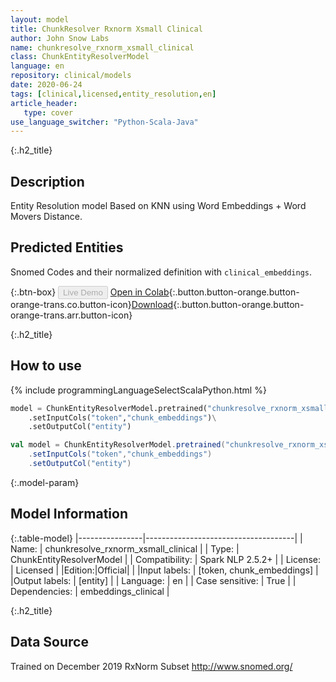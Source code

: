 ```yaml
---
layout: model
title: ChunkResolver Rxnorm Xsmall Clinical
author: John Snow Labs
name: chunkresolve_rxnorm_xsmall_clinical
class: ChunkEntityResolverModel
language: en
repository: clinical/models
date: 2020-06-24
tags: [clinical,licensed,entity_resolution,en]
article_header:
   type: cover
use_language_switcher: "Python-Scala-Java"
---
```


{:.h2_title}
## Description
Entity Resolution model Based on KNN using Word Embeddings + Word Movers Distance.

## Predicted Entities 
Snomed Codes and their normalized definition with `clinical_embeddings`.

{:.btn-box}
<button class="button button-orange" disabled>Live Demo</button>
[Open in Colab](https://colab.research.google.com/github/JohnSnowLabs/spark-nlp-workshop/blob/master/tutorials/Certification_Trainings/Healthcare/13.Snomed_Entity_Resolver_Model_Training.ipynb){:.button.button-orange.button-orange-trans.co.button-icon}[Download](https://s3.amazonaws.com/auxdata.johnsnowlabs.com/clinical/models/chunkresolve_rxnorm_xsmall_clinical_en_2.5.2_2.4_1592959394598.zip){:.button.button-orange.button-orange-trans.arr.button-icon}

{:.h2_title}
## How to use 
<div class="tabs-box" markdown="1">

{% include programmingLanguageSelectScalaPython.html %}

```python
model = ChunkEntityResolverModel.pretrained("chunkresolve_rxnorm_xsmall_clinical","en","clinical/models")\
	.setInputCols("token","chunk_embeddings")\
	.setOutputCol("entity")
```

```scala
val model = ChunkEntityResolverModel.pretrained("chunkresolve_rxnorm_xsmall_clinical","en","clinical/models")
	.setInputCols("token","chunk_embeddings")
	.setOutputCol("entity")
```
</div>

{:.model-param}
## Model Information

{:.table-model}
|----------------|-------------------------------------|
| Name:           | chunkresolve_rxnorm_xsmall_clinical |
| Type:    | ChunkEntityResolverModel            |
| Compatibility:  | Spark NLP 2.5.2+                               |
| License:        | Licensed                            |
|Edition:|Official|                          |
|Input labels:         | [token, chunk_embeddings]             |
|Output labels:        | [entity]                              |
| Language:       | en                                  |
| Case sensitive: | True                                |
| Dependencies:  | embeddings_clinical                 |

{:.h2_title}
## Data Source
Trained on December 2019 RxNorm Subset
http://www.snomed.org/